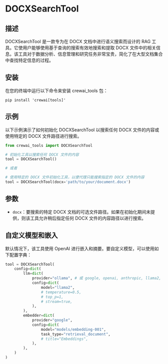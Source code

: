 # DOCXSearchTool

## 描述

DOCXSearchTool 是一款专为在 DOCX 文档中进行语义搜索而设计的 RAG 工具。它使用户能够使用基于查询的搜索有效地搜索和提取 DOCX 文件中的相关信息。该工具对于数据分析、信息管理和研究任务非常宝贵，简化了在大型文档集合中查找特定信息的过程。

## 安装

在您的终端中运行以下命令来安装 crewai_tools 包：

```shell
pip install 'crewai[tools]'
```

## 示例

以下示例演示了如何初始化 DOCXSearchTool 以搜索任何 DOCX 文件的内容或使用特定的 DOCX 文件路径进行搜索。

```python
from crewai_tools import DOCXSearchTool

# 初始化工具以搜索任何 DOCX 文件的内容
tool = DOCXSearchTool()

# 或者

# 使用特定的 DOCX 文件初始化工具，以便代理只能搜索指定的 DOCX 文件的内容
tool = DOCXSearchTool(docx='path/to/your/document.docx')
```

## 参数

- `docx`：要搜索的特定 DOCX 文档的可选文件路径。如果在初始化期间未提供，则该工具允许稍后指定任何 DOCX 文件的内容路径以进行搜索。

## 自定义模型和嵌入

默认情况下，该工具使用 OpenAI 进行嵌入和摘要。要自定义模型，可以使用如下配置字典：

```python
tool = DOCXSearchTool(
    config=dict(
        llm=dict(
            provider="ollama", # 或 google, openai, anthropic, llama2, ...
            config=dict(
                model="llama2",
                # temperature=0.5,
                # top_p=1,
                # stream=true,
            ),
        ),
        embedder=dict(
            provider="google",
            config=dict(
                model="models/embedding-001",
                task_type="retrieval_document",
                # title="Embeddings",
            ),
        ),
    )
)
```
